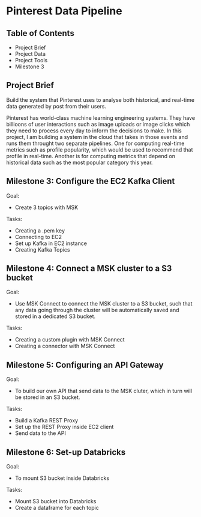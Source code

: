 # Pinterest Data Pipeline

## Table of Contents
- Project Brief
- Project Data
- Project Tools
- Milestone 3

## Project Brief
Build the system that Pinterest uses to analyse both historical, and real-time data generated by post from their users.

Pinterest has world-class machine learning engineering systems. They have billioons of user interactions such as image uploads or image clicks which they need to process every day to inform the decisions to make. In this project, I am building a system in the cloud that takes in those events and runs them throught two separate pipelines. One for computing real-time metrics such as profile popularity, which would be used to recommend that profile in real-time. Another is for computing metrics that depend on historical data such as the most popular category this year.

## Milestone 3: Configure the EC2 Kafka Client
Goal: 
- Create 3 topics with MSK

Tasks:
- Creating a .pem key
- Connecting to EC2
- Set up Kafka in EC2 instance
- Creating Kafka Topics

## Milestone 4: Connect a MSK cluster to a S3 bucket
Goal:
- Use MSK Connect to connect the MSK cluster to a S3 bucket, such that any data going through the cluster will be automatically saved and stored in a dedicated S3 bucket.

Tasks:
- Creating a custom plugin with MSK Connect
- Creating a connector with MSK Connect

## Milestone 5: Configuring an API Gateway
Goal: 
- To build our own API that send data to the MSK cluter, which in turn will be stored in an S3 bucket.

Tasks:
- Build a Kafka REST Proxy
- Set up the REST Proxy inside EC2 client
- Send data to the API

## Milestone 6: Set-up Databricks
Goal:
- To mount S3 bucket inside Databricks

Tasks:
- Mount S3 bucket into Databricks
- Create a dataframe for each topic

